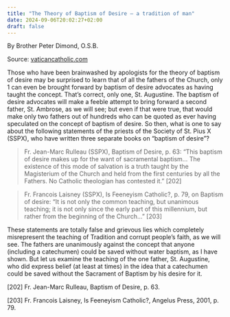 ```yaml
---
title: "The Theory of Baptism of Desire – a tradition of man"
date: 2024-09-06T20:02:27+02:00
draft: false
---
```



By Brother Peter Dimond, O.S.B.

Source: [vaticancatholic.com](https://vaticancatholic.com/baptism-of-desire-tradition-of-man)


Those who have been brainwashed by apologists for the theory of baptism
of desire may be surprised to learn that of all the fathers of the
Church, only 1 can even be brought forward by baptism of desire
advocates as having taught the concept. That’s correct, only one, St.
Augustine. The baptism of desire advocates will make a feeble attempt to
bring forward a second father, St. Ambrose, as we will see; but even if
that were true, that would make only two fathers out of hundreds who can
be quoted as ever having speculated on the concept of baptism of desire.
So then, what is one to say about the following statements of the
priests of the Society of St. Pius X (SSPX), who have written three
separate books on “baptism of desire”?

> Fr. Jean-Marc Rulleau (SSPX), Baptism of Desire, p. 63: “This baptism of desire makes up for the want of sacramental baptism… The existence of this mode of salvation is a truth taught by the Magisterium of the Church and held from the first centuries by all the Fathers. No Catholic theologian has contested it.” [202]

> Fr. Francois Laisney (SSPX), Is Feeneyism Catholic?, p. 79, on Baptism of desire: “It is not only the common teaching, but unanimous teaching; it is not only since the early part of this millennium, but rather from the beginning of the Church…” [203]

These statements are totally false and grievous lies which completely misrepresent the teaching of Tradition and corrupt people’s faith, as we will see. The fathers are unanimously against the concept that anyone (including a catechumen) could be saved without water baptism, as I have shown. But let us examine the teaching of the one father, St. Augustine, who did express belief (at least at times) in the idea that a catechumen could be saved without the Sacrament of Baptism by his desire for it.

<div class="footnotes">
<p>[202] Fr. Jean-Marc Rulleau, Baptism of Desire, p. 63.</p>
<p>[203] Fr. Francois Laisney, Is Feeneyism Catholic?, Angelus Press, 2001, p. 79.</p>

</div>
</div>
